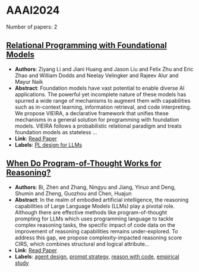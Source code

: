 # AAAI2024

Number of papers: 2

## [Relational Programming with Foundational Models](paper_2.md)
- **Authors**: Ziyang Li and Jiani Huang and Jason Liu and Felix Zhu and Eric Zhao and William Dodds and Neelay Velingker and Rajeev Alur and Mayur Naik
- **Abstract**: Foundation models have vast potential to enable diverse AI applications. The powerful yet incomplete nature of these models has spurred a wide range of mechanisms to augment them with capabilities such as in-context learning, information retrieval, and code interpreting. We propose VIEIRA, a declarative framework that unifies these mechanisms in a general solution for programming with foundation models. VIEIRA follows a probabilistic relational paradigm and treats foundation models as stateless ...
- **Link**: [Read Paper](https://doi.org/10.1609/aaai.v38i9.28934)
- **Labels**: [PL design for LLMs](../../labels/PL_design_for_LLMs.md)


## [When Do Program-of-Thought Works for Reasoning?](paper_1.md)
- **Authors**: Bi, Zhen and Zhang, Ningyu and Jiang, Yinuo and Deng, Shumin and Zheng, Guozhou and Chen, Huajun
- **Abstract**: In the realm of embodied artificial intelligence, the reasoning capabilities of Large Language Models (LLMs) play a pivotal role. Although there are effective methods like program-of-thought prompting for LLMs which uses programming language to tackle complex reasoning tasks, the specific impact of code data on the improvement of reasoning capabilities remains under-explored. To address this gap, we propose complexity-impacted reasoning score CIRS, which combines structural and logical attribute...
- **Link**: [Read Paper](https://arxiv.org/pdf/2308.15452)
- **Labels**: [agent design](../../labels/agent_design.md), [prompt strategy](../../labels/prompt_strategy.md), [reason with code](../../labels/reason_with_code.md), [empirical study](../../labels/empirical_study.md)
